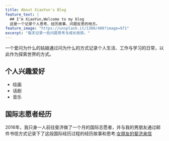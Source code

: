 ```yaml
---
title: About XiaoYun's Blog
feature_text: |
  ## I‘m XiaoYun,Welcome to my blog
  这是一个记录个人思考、经历故事、问题反思的地方。
feature_image: "https://unsplash.it/1300/400?image=971"
excerpt: "每天记录一些问题思考与成长收获。"
---
```


一个爱问为什么的姑娘通过问为什么的方式记录个人生活、工作与学习的日常，以此作为探索世界的方式。


## 个人兴趣爱好
- 绘画
- 话剧
- 音乐


## 国际志愿者经历

2016年，我只身一人前往斐济做了一个月的国际志愿者，并与我的男朋友通过邮件书信方式记录下了这段国际经历过程的经历故事和思考:[女朋友的斐济来信](http://hicape.com/tag/%E8%91%A3%E7%AC%91%E8%8A%B8/)










